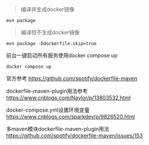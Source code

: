 >编译并生成docker镜像
```shell script
mvn package
```

>编译但不生成docker镜像
```shell script
mvn package -Ddockerfile.skip=true
```

前台一键启动所有服务使用docker compose up
```shell script
docker compose up
```

官方参考
https://github.com/spotify/dockerfile-maven

dockerfile-maven-plugin用法参考
https://www.cnblogs.com/Naylor/p/13803532.html

docker-compose.yml设置环境变量
https://www.cnblogs.com/sparkdev/p/9826520.html

多maven模块dockerfile-maven-plugin用法
https://github.com/spotify/dockerfile-maven/issues/153